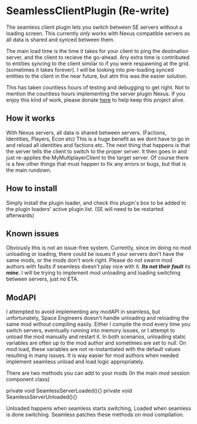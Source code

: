 # SeamlessClientPlugin (Re-write)
The seamless client plugin lets you switch between SE servers without a loading screen. This currently *only* works with Nexus compatible servers as all data is shared and synced between them.

The main load time is the time it takes for your client to ping the destination server, and the client to recieve the go-ahead. Any extra time is contributed to entities syncing to the client similar to if you were respawning at the grid. (sometimes it takes forever). I will be looking into pre-loading synced entities to the client in the near future, but atm this was the easier solution.

This has taken countless hours of testing and debugging to get right. Not to mention the countless hours implementing the server plugin Nexus. If you enjoy this kind of work, please donate [here](https://se-nexus.net/en/Contribute) to help keep this project alive.



## How it works
With Nexus servers, all data is shared between servers. (Factions, Identities, Players, Econ etc) This is a huge benefit as we dont have to go in and reload all identities and factions etc. The next thing that happens is that the server tells the client to switch to the proper server. It then goes in and just re-applies the MyMultiplayerClient to the target server. Of course there is a few other things that must happen to fix any errors or bugs, but that is the main rundown.



## How to install
Simply install the plugin loader, and check this plugin's box to be added to the plugin loaders' active plugin list. (SE will need to be restarted afterwards)


## Known issues
Obviously this is not an issue-free system. Currently, since im doing no mod unloading or loading, there could be issues if your servers don't have the same mods, or the mods don't work right. Please do not swarm mod authors with faults if seamless doesn't play nice with it. ***Its not their fault*** its ***mine***. I will be trying to implement mod unloading and loading switching between servers, just no ETA.

## ModAPI
I attempted to avoid implementing any modAPI in seamless, but unfortunately, Space Engineers doesn't handle unloading and reloading the same mod without compiling easily. Either I compile the mod every time you switch servers, eventually running into memory issues, or I attempt to unload the mod manually and restart it.
In both scenarios, unloading static variables are often up to the mod author and sometimes are set to null. On mod load, these variables are not re-instantiated with the default values resulting in many issues. It is way easier for mod authors when needed implement seamless unload and load logic appropriately.

There are two methods you can add to your mods (In the main mod session component class)

private void SeamlessServerLoaded(){}
private void SeamlessServerUnloaded(){}

Unloaded happens when seamless starts switching, Loaded when seamless is done switching. Seamless patches these methods on mod compilation.


